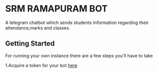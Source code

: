 # SRM RAMAPURAM BOT

A telegram chatbot which sends students information regarding their attendance,marks and classes.

## Getting Started

For running your own instance there are a few steps you'll have to take

1.Acquire a token for your bot [here](https://core.telegram.org/bots#3-how-do-i-create-a-bot)
 
